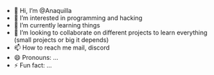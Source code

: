 - 👋 Hi, I’m @Anaquilla
- 👀 I’m interested in programming and hacking
- 🌱 I’m currently learning things
- 💞️ I’m looking to collaborate on different projects to learn everything (small projects or big it depends)
- 📫 How to reach me mail, discord
- 😄 Pronouns: ...
- ⚡ Fun fact: ...

<!---
Anaquilla/Anaquilla is a ✨ special ✨ repository because its `README.md` (this file) appears on your GitHub profile.
You can click the Preview link to take a look at your changes.
--->
